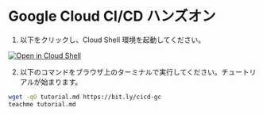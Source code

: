 # Google Cloud CI/CD ハンズオン

1. 以下をクリックし、Cloud Shell 環境を起動してください。

[![Open in Cloud Shell](https://gstatic.com/cloudssh/images/open-btn.svg)](https://console.cloud.google.com/home/dashboard?cloudshell=true)

2. 以下のコマンドをブラウザ上のターミナルで実行してください。チュートリアルが始まります。

```bash
wget -qO tutorial.md https://bit.ly/cicd-gc
teachme tutorial.md
```
